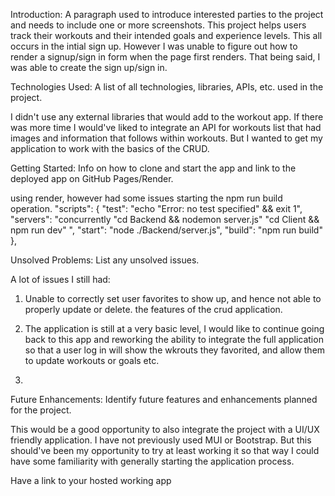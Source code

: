 Introduction: A paragraph used to introduce interested parties to the project and needs to include one or more screenshots.
This project helps users track their workouts and their intended goals and experience levels. This all occurs in the intial sign up. However I was unable to figure out how to render a signup/sign in form when the page first renders. That being said, I was able to create the sign up/sign in. 





Technologies Used: A list of all technologies, libraries, APIs, etc. used in the project.

I didn't use any external libraries that would add to the workout app. If there was more time I would've liked to integrate an API for workouts list that had images and information that follows within workouts. But I wanted to get my application to work with the basics of the CRUD. 

Getting Started: Info on how to clone and start the app and link to the deployed app on GitHub Pages/Render.

using render, however had some issues starting the npm run build operation. 
"scripts": {
    "test": "echo \"Error: no test specified\" && exit 1",
    "servers": "concurrently \"cd Backend && nodemon server.js\" \"cd Client && npm run dev\"  ",
    "start": "node ./Backend/server.js",
    "build": "npm run build"
  },

Unsolved Problems: List any unsolved issues.

A lot of issues I still had:
1. Unable to correctly set user favorites to show up, and hence not able to properly update or delete. the features of the crud application.

2. The application is still at a very basic level, I would like to continue going back to this app and reworking the ability to integrate the full application so that a user log in will show the wkrouts they favorited, and allow them to update workouts or goals etc.
3. 
Future Enhancements: Identify future features and enhancements planned for the project.

This would be a good opportunity to also integrate the project with a UI/UX friendly application. I have not previously used MUI or Bootstrap. But this should've been my opportunity to try at least working it so that way I could have some familiarity with generally starting the application process. 

Have a link to your hosted working app

